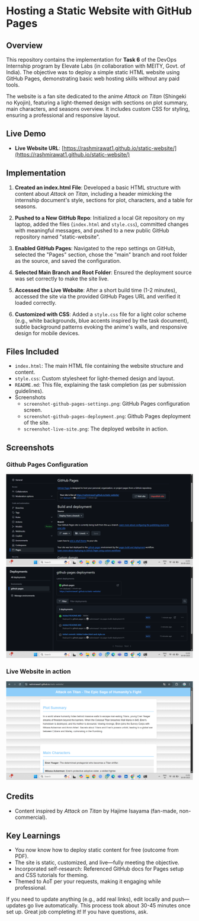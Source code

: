 # Hosting a Static Website with GitHub Pages

## Overview
This repository contains the implementation for **Task 6** of the DevOps Internship program by Elevate Labs (in collaboration with MEITY, Govt. of India). The objective was to deploy a simple static HTML website using GitHub Pages, demonstrating basic web hosting skills without any paid tools.

The website is a fan site dedicated to the anime *Attack on Titan* (Shingeki no Kyojin), featuring a light-themed design with sections on plot summary, main characters, and seasons overview. It includes custom CSS for styling, ensuring a professional and responsive layout.

## Live Demo
- **Live Website URL**: [https://rashmirawat1.github.io/static-website/](https://rashmirawat1.github.io/static-website/) 

## Implementation

1. **Created an index.html File**: Developed a basic HTML structure with content about *Attack on Titan*, including a header mimicking the internship document's style, sections for plot, characters, and a table for seasons.

2. **Pushed to a New GitHub Repo**: Initialized a local Git repository on my laptop, added the files (`index.html` and `style.css`), committed changes with meaningful messages, and pushed to a new public GitHub repository named "static-website".

3. **Enabled GitHub Pages**: Navigated to the repo settings on GitHub, selected the "Pages" section, chose the "main" branch and root folder as the source, and saved the configuration.

4. **Selected Main Branch and Root Folder**: Ensured the deployment source was set correctly to make the site live.

5. **Accessed the Live Website**: After a short build time (1-2 minutes), accessed the site via the provided GitHub Pages URL and verified it loaded correctly.

6. **Customized with CSS**: Added a `style.css` file for a light color scheme (e.g., white backgrounds, blue accents inspired by the task document), subtle background patterns evoking the anime's walls, and responsive design for mobile devices.

## Files Included
- `index.html`: The main HTML file containing the website structure and content.
- `style.css`: Custom stylesheet for light-themed design and layout.
- `README.md`: This file, explaining the task completion (as per submission guidelines).
- Screenshots 
  - `screenshot-github-pages-settings.png`: GitHub Pages configuration screen.
  - `screenshot-github-pages-deployment.png`: Github Pages deployment of the site.
  - `screenshot-live-site.png`: The deployed website in action.

## Screenshots

### Github Pages Configuration
![Screenshot1](screenshots/github-pages-settings.png)  
![Screenshot2](screenshots/github-pages-deployment.png)

### Live Website in action
![Screenshot3](screenshots/live-site.png)

## Credits
- Content inspired by *Attack on Titan* by Hajime Isayama (fan-made, non-commercial).

## Key Learnings 
- You now know how to deploy static content for free (outcome from PDF).
- The site is static, customized, and live—fully meeting the objective.
- Incorporated self-research: Referenced GitHub docs for Pages setup and CSS tutorials for theming.
- Themed to AoT per your requests, making it engaging while professional.

If you need to update anything (e.g., add real links), edit locally and push—updates go live automatically. This process took about 30-45 minutes once set up. Great job completing it! If you have questions, ask.